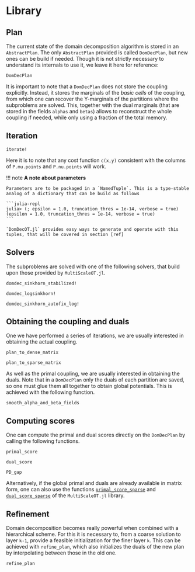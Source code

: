 # Library

## Plan

The current state of the domain decomposition algorithm is stored in an `AbstractPlan`. The only `AbstractPlan` provided is called `DomDecPlan`, but new ones can be build if needed. Though it is not strictly necessary to understand its internals to use it, we leave it here for reference: 

```@docs
DomDecPlan
```

It is important to note that a `DomDecPlan` does not store the coupling explicitly. Instead, it stores the marginals of the _basic cells_ of the coupling, from which one can recover the Y-marginals of the partitions where the subproblems are solved. This, together with the dual marginals (that are stored in the fields `alphas` and `betas`) allows to reconstruct the whole coupling if needed, while only using a fraction of the total memory.

## Iteration

```@docs
iterate!
```

Here it is to note that any cost function `c(x,y)` consistent with the columns of `P.mu.points` and `P.nu.points` will work. 

!!! note
    **A note about parameters**

    Parameters are to be packaged in a `NamedTuple`. This is a type-stable analog of a dictionary that can be build as follows

    ```julia-repl
    julia> (; epsilon = 1.0, truncation_thres = 1e-14, verbose = true)
    (epsilon = 1.0, truncation_thres = 1e-14, verbose = true)
    ```

    `DomDecOT.jl` provides easy ways to generate and operate with this tuples, that will be covered in section [ref]


## Solvers

The subproblems are solved with one of the following solvers, that build upon those provided by `MultiScaleOT.jl`.

```@docs
domdec_sinkhorn_stabilized!
```

```@docs
domdec_logsinkhorn!
```

```@docs
domdec_sinkhorn_autofix_log!
```

## Obtaining the coupling and duals

One we have performed a series of iterations, we are usually interested in obtaining the actual coupling.

```@docs 
plan_to_dense_matrix
```

```@docs 
plan_to_sparse_matrix
```

As well as the primal coupling, we are usually interested in obtaining the duals. Note that in a `DomDecPlan` only the duals of each partition are saved, so one must glue them all together to obtain global potentials. This is achieved with the following function.

```@docs
smooth_alpha_and_beta_fields
```

## Computing scores

One can compute the primal and dual scores directly on the `DomDecPlan` by calling the following functions.

```@docs
primal_score
```

```@docs
dual_score
```

```@docs
PD_gap
```

Alternatively, if the global primal and duals are already available in matrix form, one can also use the functions [`primal_score_sparse`](https://ismedina.github.io/MultiScaleOT.jl/dev/internals/#MultiScaleOT.primal_score_sparse-NTuple{7,%20Any}) and [`dual_score_sparse`](https://ismedina.github.io/MultiScaleOT.jl/dev/internals/#MultiScaleOT.dual_score_sparse-Tuple{Any,%20Any,%20Any,%20Any,%20Any,%20Any,%20Any,%20Any,%20SparseArrays.SparseMatrixCSC}) of the `MultiScaleOT.jl` library.

## Refinement

Domain decomposition becomes really powerful when combined with a hierarchical scheme. For this it is necessary to, from a coarse solution to layer `k-1`, provide a feasible initialization for the finer layer `k`. This can be achieved with `refine_plan`, which also initializes the duals of the new plan by interpolating between those in the old one. 

```@docs
refine_plan
```
